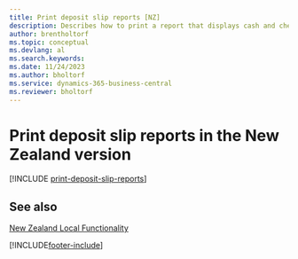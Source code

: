 ```yaml
---
title: Print deposit slip reports [NZ]
description: Describes how to print a report that displays cash and check details in a format required by the bank in the New Zealand version.
author: brentholtorf
ms.topic: conceptual
ms.devlang: al
ms.search.keywords:
ms.date: 11/24/2023
ms.author: bholtorf
ms.service: dynamics-365-business-central
ms.reviewer: bholtorf
---
```

# Print deposit slip reports in the New Zealand version

[!INCLUDE [print-deposit-slip-reports](../includes/AUNZ/print-deposit-slip-reports.md)]

## See also

[New Zealand Local Functionality](new-zealand-local-functionality.md)


[!INCLUDE[footer-include](../../includes/footer-banner.md)]